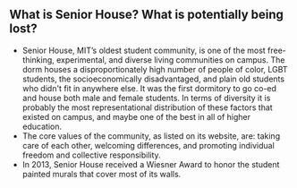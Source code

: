 ## What is Senior House? What is potentially being lost?
- Senior House, MIT’s oldest student community, is one of the most free-thinking, experimental, and diverse living communities on campus. The dorm houses a disproportionately high number of people of color, LGBT students, the socioeconomically disadvantaged, and plain old students who didn't fit in anywhere else. It was the first dormitory to go co-ed and house both male and female students. In terms of diversity it is probably the most representational distribution of these factors that existed on campus, and maybe one of the best in all of higher education.
- The core values of the community, as listed on its website, are: taking care of each other, welcoming differences, and promoting individual freedom and collective responsibility.
- In 2013, Senior House received a Wiesner Award to honor the student painted murals that cover most of its walls.